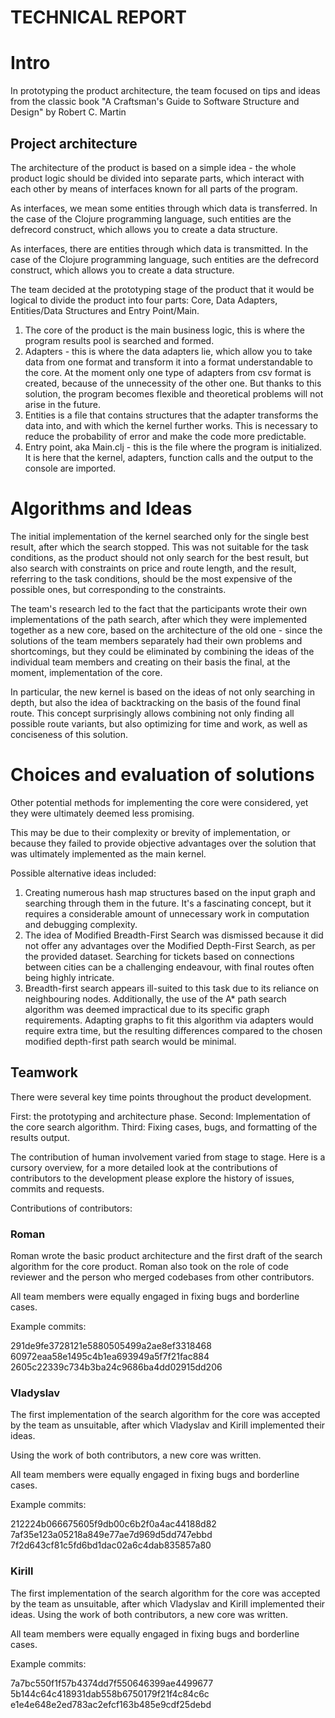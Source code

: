 # TECHNICAL REPORT

# Intro

In prototyping the product architecture, the team focused on tips and ideas from the classic book "A Craftsman's Guide to Software Structure and Design" by Robert C. Martin

## Project architecture

The architecture of the product is based on a simple idea - the whole product logic should be divided into separate parts, which interact with each other by means of interfaces known for all parts of the program.

As interfaces, we mean some entities through which data is transferred. In the case of the Clojure programming language, such entities are the defrecord construct, which allows you to create a data structure.

As interfaces, there are entities through which data is transmitted. In the case of the Clojure programming language, such entities are the defrecord construct, which allows you to create a data structure.

The team decided at the prototyping stage of the product that it would be logical to divide the product into four parts: Core, Data Adapters, Entities/Data Structures and Entry Point/Main.

1. The core of the product is the main business logic, this is where the program results pool is searched and formed.
2. Adapters - this is where the data adapters lie, which allow you to take data from one format and transform it into a format understandable to the core. At the moment only one type of adapters from csv format is created, because of the unnecessity of the other one. But thanks to this solution, the program becomes flexible and theoretical problems will not arise in the future.
3. Entities is a file that contains structures that the adapter transforms the data into, and with which the kernel further works. This is necessary to reduce the probability of error and make the code more predictable.
4. Entry point, aka Main.clj - this is the file where the program is initialized. It is here that the kernel, adapters, function calls and the output to the console are imported.

# Algorithms and Ideas

The initial implementation of the kernel searched only for the single best result, after which the search stopped. This was not suitable for the task conditions, as the product should not only search for the best result, but also search with constraints on price and route length, and the result, referring to the task conditions, should be the most expensive of the possible ones, but corresponding to the constraints.

The team's research led to the fact that the participants wrote their own implementations of the path search, after which they were implemented together as a new core, based on the architecture of the old one - since the solutions of the team members separately had their own problems and shortcomings, but they could be eliminated by combining the ideas of the individual team members and creating on their basis the final, at the moment, implementation of the core.

In particular, the new kernel is based on the ideas of not only searching in depth, but also the idea of backtracking on the basis of the found final route. This concept surprisingly allows combining not only finding all possible route variants, but also optimizing for time and work, as well as conciseness of this solution.

# Choices and evaluation of solutions

Other potential methods for implementing the core were considered, yet they were ultimately deemed less promising.

This may be due to their complexity or brevity of implementation, or because they failed to provide objective advantages over the solution that was ultimately implemented as the main kernel.

Possible alternative ideas included:

1. Creating numerous hash map structures based on the input graph and searching through them in the future.
   It's a fascinating concept, but it requires a considerable amount of unnecessary work in computation and debugging complexity.
2. The idea of Modified Breadth-First Search was dismissed because it did not offer any advantages over the Modified Depth-First Search, as per the provided dataset. Searching for tickets based on connections between cities can be a challenging endeavour, with final routes often being highly intricate.
3. Breadth-first search appears ill-suited to this task due to its reliance on neighbouring nodes. Additionally, the use of the A* path search algorithm was deemed impractical due to its specific graph requirements. Adapting graphs to fit this algorithm via adapters would require extra time, but the resulting differences compared to the chosen modified depth-first path search would be minimal.


## Teamwork

There were several key time points throughout the product development.

First: the prototyping and architecture phase.
Second: Implementation of the core search algorithm.
Third: Fixing cases, bugs, and formatting of the results output.

The contribution of human involvement varied from stage to stage. Here is a cursory overview, for a more detailed look at the contributions of contributors to the development please explore the history of issues, commits and requests.

Contributions of contributors:

### Roman

Roman wrote the basic product architecture and the first draft of the search algorithm for the core product. Roman also took on the role of code reviewer and the person who merged codebases from other contributors.

All team members were equally engaged in fixing bugs and borderline cases.

Example commits:

291de9fe3728121e5880505499a2ae8ef3318468
60972eaa58e1495c4b1ea693949a5f7f21fac884
2605c22339c734b3ba24c9686ba4dd02915dd206

### Vladyslav

The first implementation of the search algorithm for the core was accepted by the team as unsuitable, after which Vladyslav and Kirill implemented their ideas.

Using the work of both contributors, a new core was written.

All team members were equally engaged in fixing bugs and borderline cases.

Example commits:

212224b066675605f9db00c6b2f0a4ac44188d82
7af35e123a05218a849e77ae7d969d5dd747ebbd
7f2d643cf81c5fd6bd1dac02a6c4dab835857a80

### Kirill

The first implementation of the search algorithm for the core was accepted by the team as unsuitable, after which Vladyslav and Kirill implemented their ideas.
Using the work of both contributors, a new core was written.

All team members were equally engaged in fixing bugs and borderline cases.

Example commits:

7a7bc550f1f57b4374dd7f550646399ae4499677
5b144c64c418931dab558b6750179f21f4c84c6c
e1e4e648e2ed783ac2efcf163b485e9cdf25debd
